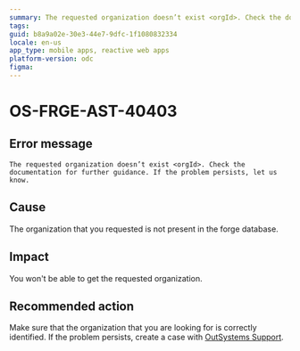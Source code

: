 ```yaml
---
summary: The requested organization doesn’t exist <orgId>. Check the documentation for further guidance. If the problem persists, let us know.
tags: 
guid: b8a9a02e-30e3-44e7-9dfc-1f1080832334
locale: en-us
app_type: mobile apps, reactive web apps
platform-version: odc
figma:
---
```


# OS-FRGE-AST-40403

## Error message

`The requested organization doesn’t exist <orgId>. Check the documentation for further guidance. If the problem persists, let us know.`

## Cause

The organization that you requested is not present in the forge database.

## Impact

You won't be able to get the requested organization.

## Recommended action

Make sure that the organization that you are looking for is correctly identified.
If the problem persists, create a case with [OutSystems Support](https://www.outsystems.com/support/portal/open-support-case?ErrorCode=OS-FRGE-AST-40403).
